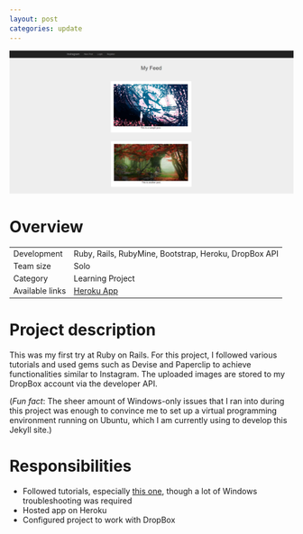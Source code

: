 ```yaml
---
layout: post
categories: update
---
```


<img src="/images/fulls/instagramtest-cover.jpg" class="fit image">

<h1>Overview</h1>
<table>
<tr>
<td><span class="icon fa-cog"></span>  Development</td>
<td>Ruby, Rails, RubyMine, Bootstrap, Heroku, DropBox API</td></tr>
<tr>
<td><span class="icon fa-users"></span>  Team size</td>
<td>Solo</td></tr>
<tr>
<td><span class="icon fa-tags"></span>  Category</td>
<td>Learning Project</td></tr>
<tr>
<td><span class="icon fa-share-alt"></span>  Available links</td>
<td><a href="http://instajams.herokuapp.com">Heroku App</a></td></tr>
</table>

<h1>Project description</h1>
This was my first try at Ruby on Rails. For this project, I followed various tutorials and used gems such as Devise and Paperclip to achieve functionalities similar to Instagram. The uploaded images are stored to my DropBox account via the developer API.   

(<i>Fun fact</i>: The sheer amount of Windows-only issues that I ran into during this project was enough to convince me to set up a virtual programming environment running on Ubuntu, which I am currently using to develop this Jekyll site.)

<h1>Responsibilities</h1>
<ul>
<li>Followed tutorials, especially <a href="https://www.youtube.com/watch?v=MpFO4Zr0EPE">this one</a>, though a lot of Windows troubleshooting was required</li>
<li>Hosted app on Heroku</li>
<li>Configured project to work with DropBox</li>
</ul>

